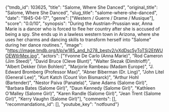 {"tmdb_id": 103625, "title": "Salome, Where She Danced", "original_title": "Salome, Where She Danced", "slug_title": "salome-where-she-danced", "date": "1945-04-17", "genre": ["Western / Guerre / Drame / Musique"], "score": "0.0/10", "synopsis": "During the Austrian-Prussian war, Anna Marie is a dancer who is forced to flee her country after she is accused of being a spy. She ends up in a lawless western town in Arizona, where she uses her charms and dancing skills to transform herself into \"Salome\" during her dance routines.", "image": "https://image.tmdb.org/t/p/w185_and_h278_bestv2/vXdDsc5yToTSj2EtWUOEWtIrMex.jpg", "actors": ["Yvonne De Carlo (Anna Marie)", "Rod Cameron (Jim Steed)", "David Bruce (Cleve Blunt)", "Walter Slezak (Dimitrioff)", "Albert Dekker (Von Bohlen)", "Marjorie Rambeau (Madam Europe)", "J. Edward Bromberg (Professor Max)", "Abner Biberman (Dr. Ling)", "John Litel (General Lee)", "Kurt Katch (Count Von Bismarck)", "Arthur Hohl (Bartender)", "Nestor Paiva (Panatela)", "Jane Adams (Salome Girl)", "Barbara Bates (Salome Girl)", "Daun Kennedy (Salome Girl)", "Kathleen O'Malley (Salome Girl)", "Karen Randle (Salome Girl)", "Jean Trent (Salome Girl)", "Kerry Vaughn (Salome Girl)"], "comments": [], "recommandations_id": [], "youtube_key": "notfound"}